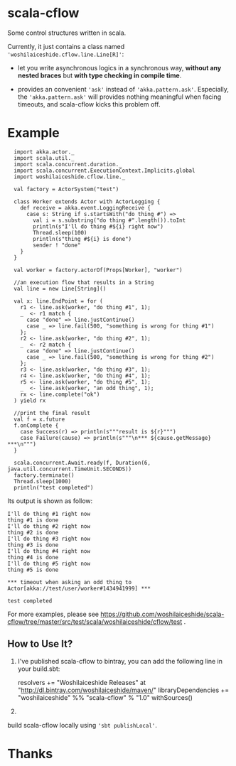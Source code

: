 # scala-cflow
Some control structures written in scala. 

Currently, it just contains a class named `'woshilaiceshide.cflow.line.Line[R]'`: 

* let you write asynchronous logics in a synchronous way, **without any nested braces** but **with type checking in compile time**.

* provides an convenient `'ask'` instead of `'akka.pattern.ask'`. Especially, the `'akka.pattern.ask'` will provides nothing meaningful when facing timeouts, and scala-cflow kicks this problem off.

# Example
	  import akka.actor._
	  import scala.util._
	  import scala.concurrent.duration._
	  import scala.concurrent.ExecutionContext.Implicits.global
	  import woshilaiceshide.cflow.line._
	
	  val factory = ActorSystem("test")
	
	  class Worker extends Actor with ActorLogging {
	    def receive = akka.event.LoggingReceive {
	      case s: String if s.startsWith("do thing #") =>
	        val i = s.substring("do thing #".length()).toInt
	        println(s"I'll do thing #${i} right now")
	        Thread.sleep(100)
	        println(s"thing #${i} is done")
	        sender ! "done"
	    }
	  }
	
	  val worker = factory.actorOf(Props[Worker], "worker")
	
	  //an execution flow that results in a String
	  val line = new Line[String]()
	
	  val x: line.EndPoint = for (
	    r1 <- line.ask(worker, "do thing #1", 1);
	    _  <- r1 match {
	      case "done" => line.justContinue()
	      case _ => line.fail(500, "something is wrong for thing #1")
	    };
	    r2 <- line.ask(worker, "do thing #2", 1);
	    _  <- r2 match {
	      case "done" => line.justContinue()
	      case _ => line.fail(500, "something is wrong for thing #2")
	    };
	    r3 <- line.ask(worker, "do thing #3", 1);
	    r4 <- line.ask(worker, "do thing #4", 1);
	    r5 <- line.ask(worker, "do thing #5", 1);
	    _  <- line.ask(worker, "an odd thing", 1);
	    rx <- line.complete("ok")
	  ) yield rx
	
	  //print the final result
	  val f = x.future
	  f.onComplete {
	    case Success(r) => println(s"""result is ${r}""")
	    case Failure(cause) => println(s"""\n*** ${cause.getMessage} ***\n""")
	  }
	
	  scala.concurrent.Await.ready(f, Duration(6, java.util.concurrent.TimeUnit.SECONDS))
	  factory.terminate()
	  Thread.sleep(1000)
	  println("test completed")

	
Its output is shown as follow: 

	I'll do thing #1 right now
	thing #1 is done
	I'll do thing #2 right now
	thing #2 is done
	I'll do thing #3 right now
	thing #3 is done
	I'll do thing #4 right now
	thing #4 is done
	I'll do thing #5 right now
	thing #5 is done
	
	*** timeout when asking an odd thing to Actor[akka://test/user/worker#1434941999] ***
	
	test completed

For more examples, please see https://github.com/woshilaiceshide/scala-cflow/tree/master/src/test/scala/woshilaiceshide/cflow/test .

## How to Use It?
1. I've published scala-cflow to bintray, you can add the following line in your build.sbt:

	resolvers += "Woshilaiceshide Releases" at "http://dl.bintray.com/woshilaiceshide/maven/"
	libraryDependencies += "woshilaiceshide" %% "scala-cflow" % "1.0" withSources() 

2.
build scala-cflow locally using `'sbt publishLocal'`.
	
# Thanks

